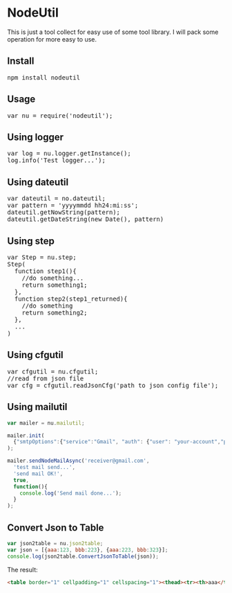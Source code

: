 NodeUtil
====================

This is just a tool collect for easy use of some tool library. I will pack some operation for more easy to use.

## Install

<pre>
npm install nodeutil
</pre>

## Usage

<pre>
var nu = require('nodeutil');
</pre>

## Using logger

<pre>
var log = nu.logger.getInstance();
log.info('Test logger...');
</pre>

## Using dateutil

<pre>
var dateutil = no.dateutil;
var pattern = 'yyyymmdd hh24:mi:ss';
dateutil.getNowString(pattern);
dateutil.getDateString(new Date(), pattern)
</pre>

## Using step

<pre>
var Step = nu.step;
Step(
  function step1(){
    //do something...
    return something1;
  },
  function step2(step1_returned){
    //do something
    return something2;
  },
  ...
)
</pre>

## Using cfgutil

<pre>
var cfgutil = nu.cfgutil;
//read from json file
var cfg = cfgutil.readJsonCfg('path to json config file');
</pre>

## Using mailutil

```javascript
var mailer = nu.mailutil;

mailer.init(
  {"smtpOptions":{"service":"Gmail", "auth": {"user": "your-account","pass": "your-password"}}, "sender": "NO-REPLY <no-reply@micloud.tw>"}
);

mailer.sendNodeMailAsync('receiver@gmail.com',
  'test mail send...',
  'send mail OK!',
  true,
  function(){
    console.log('Send mail done...');
  }
);
```

## Convert Json to Table
```javascript
var json2table = nu.json2table;
var json = [{aaa:123, bbb:223}, {aaa:223, bbb:323}];
console.log(json2table.ConvertJsonToTable(json));
```
The result:
```html
<table border="1" cellpadding="1" cellspacing="1"><thead><tr><th>aaa</th><th>bbb</th></tr></thead><tbody><tr><td>123</td><td>223</td></tr><tr><td>223</td><td>323</td></tr></tbody></table>
```
